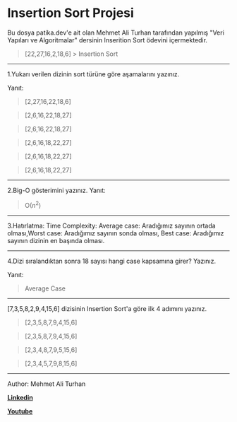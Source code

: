 # Insertion Sort Projesi
Bu dosya patika.dev'e ait olan Mehmet Ali Turhan tarafından yapılmış "Veri Yapıları ve Algoritmalar" dersinin Inserition Sort ödevini içermektedir.

>[22,27,16,2,18,6] > Insertion Sort

-------------------------
1.Yukarı verilen dizinin sort türüne göre aşamalarını yazınız.

Yanıt:
>[2,27,16,22,18,6]

>[2,6,16,22,18,27]

>[2,6,16,22,18,27]

>[2,6,16,18,22,27]

>[2,6,16,18,22,27]

>[2,6,16,18,22,27]
--------------------------
2.Big-O gösterimini yazınız.
Yanıt: 
>O($n^2$)
--------------------------

3.Hatırlatma: Time Complexity: Average case: Aradığımız sayının ortada olması,Worst case: Aradığımız sayının sonda olması, Best case: Aradığımız sayının dizinin en başında olması.

--------------------------
4.Dizi sıralandıktan sonra 18 sayısı hangi case kapsamına girer? Yazınız.

Yanıt: 
>Average Case
--------------------------
[7,3,5,8,2,9,4,15,6] dizisinin Insertion Sort'a göre ilk 4 adımını yazınız.

>[2,3,5,8,7,9,4,15,6]

>[2,3,5,8,7,9,4,15,6]

>[2,3,4,8,7,9,5,15,6]

>[2,3,4,5,7,9,8,15,6]

--------------------------
Author: Mehmet Ali Turhan

**[Linkedin](https://www.linkedin.com/in/mehmet-ali-turhan-43669415b/g)**

**[Youtube](https://www.youtube.com/channel/UCh1HyT37pbPwN6w1wRd43Dg)**

